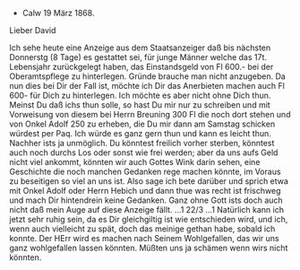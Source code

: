 + Calw 19 März 1868.

Lieber David

Ich sehe heute eine Anzeige aus dem Staatsanzeiger daß bis nächsten Donnerstg (8 Tage) es gestattet sei, für junge Männer welche das 17t. Lebensjahr zurückgelegt haben, das Einstandsgeld von Fl 600.- bei der Oberamtspflege zu hinterlegen. Gründe brauche man nicht anzugeben. Da nun dies bei Dir der Fall ist, möchte ich Dir das Anerbieten machen auch Fl 600- für Dich zu hinterlegen. Ich möchte es aber nicht ohne Dich thun. Meinst Du daß ichs thun solle, so hast Du mir nur zu schreiben und mit Vorweisung von diesem bei Herrn Breuning 300 Fl die noch dort stehen und von Onkel Adolf 250 zu erheben, die Du mir dann am Samstag schicken würdest per Paq. Ich würde es ganz gern thun und kann es leicht thun. Nachher ists ja unmöglich. Du könntest freilich vorher sterben, könntest auch noch durchs Los oder sonst wie frei werden; aber da uns aufs Geld nicht viel ankommt, könnten wir auch Gottes Wink darin sehen, eine Geschichte die noch manchen Gedanken rege machen könnte, im Voraus zu beseitigen so viel an uns ist. Also sage ich bete darüber und sprich etwa mit Onkel Adolf oder Herrn Hebich und dann thue was recht ist frischweg und mach Dir hintendrein keine Gedanken. Ganz ohne Gott ists doch auch nicht daß mein Auge auf diese Anzeige fällt. ...1 
22/3 ...1 Natürlich kann ich jetzt sehr ruhig sein, da es Dir gleichgiltig ist wie entschieden wird, und ich, wenn auch vielleicht zu spät, doch das meinige gethan habe, sobald ich konnte. Der HErr wird es machen nach Seinem Wohlgefallen, das wir uns ganz wohlgefallen lassen könnten. Müßten uns ja schämen wenn wirs nicht könnten.
